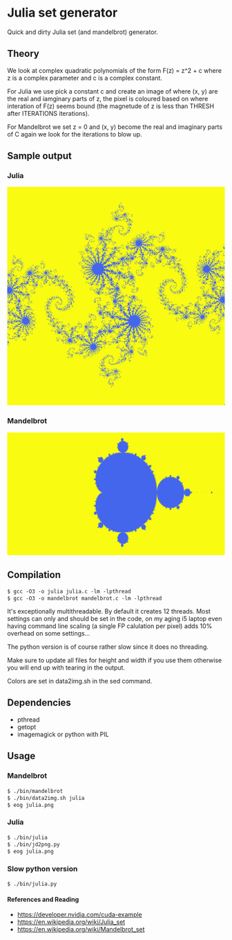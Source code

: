 # Julia set generator

Quick and dirty Julia set (and mandelbrot) generator.

## Theory

We look at complex quadratic polynomials of the form F(z) = z^2 + c where z is a complex parameter and c is a complex constant.

For Julia we use pick a constant c and create an image of where (x, y) are the real and iamginary parts of z, the pixel is coloured based on where interation of F(z) seems bound (the magnetude of z is less than THRESH after ITERATIONS iterations).

For Mandelbrot we set z = 0 and (x, y) become the real and imaginary parts of C again we look for the iterations to blow up.

## Sample output

### Julia
![Sample Julia output](samples/julia-sample.png)

### Mandelbrot
![Sample Mandelbrot output](samples/mandelbrot-sample.png)

## Compilation

```
$ gcc -O3 -o julia julia.c -lm -lpthread
$ gcc -O3 -o mandelbrot mandelbrot.c -lm -lpthread
```

It's exceptionally multithreadable. By default it creates 12 threads. Most settings can only and should be set in the code, on my aging i5 laptop even having command line scaling (a single FP calulation per pixel) adds 10% overhead on some settings...

The python version is of course rather slow since it does no threading.

Make sure to update all files for height and width if you use them otherwise you will end up with tearing in the output.

Colors are set in data2img.sh in the sed command.

## Dependencies

* pthread
* getopt
* imagemagick or python with PIL


## Usage

### Mandelbrot

```
$ ./bin/mandelbrot
$ ./bin/data2img.sh julia
$ eog julia.png
```

### Julia

```
$ ./bin/julia
$ ./bin/jd2png.py
$ eog julia.png
```

### Slow python version

```
$ ./bin/julia.py
```

#### References and Reading

* https://developer.nvidia.com/cuda-example
* https://en.wikipedia.org/wiki/Julia_set
* https://en.wikipedia.org/wiki/Mandelbrot_set
